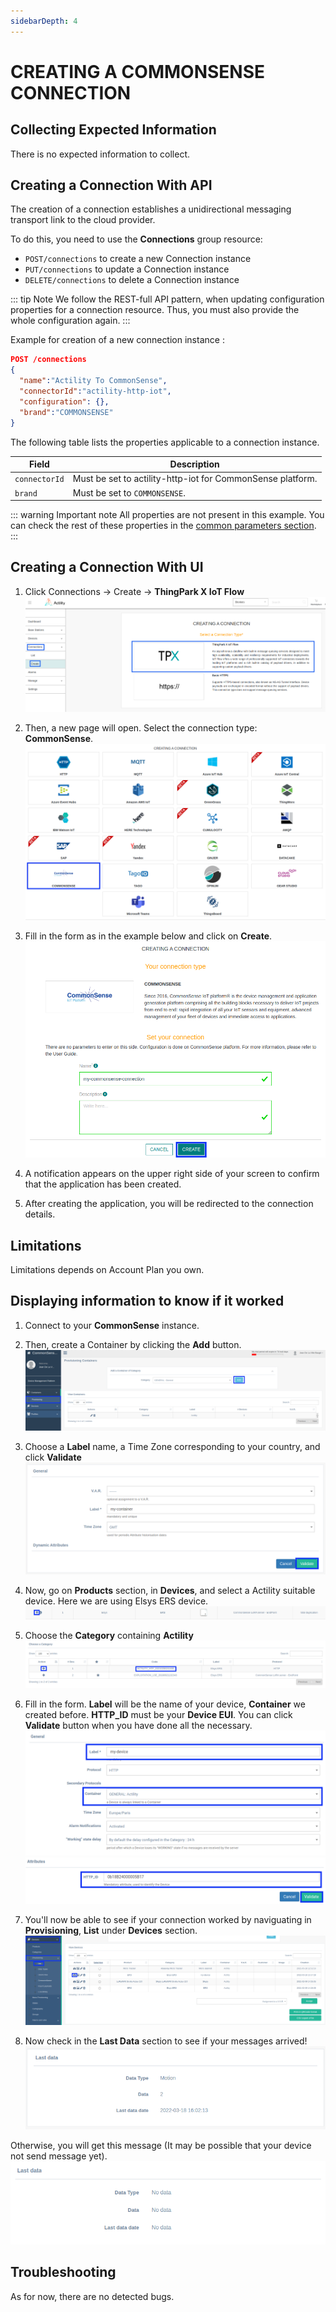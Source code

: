 ```yaml
---
sidebarDepth: 4
---
```


# CREATING A COMMONSENSE CONNECTION

## Collecting Expected Information

There is no expected information to collect.

## Creating a Connection With API

The creation of a connection establishes a unidirectional messaging transport link to the cloud provider.

To do this, you need to use the **Connections** group resource:
*	`POST/connections` to create a new Connection instance
*	`PUT/connections` to update a Connection instance
*	`DELETE/connections` to delete a Connection instance

::: tip Note
We follow the REST-full API pattern, when updating configuration properties for a connection resource. Thus, you must also provide the whole configuration again.
:::

Example for creation of a new connection instance :

```json
POST /connections
{
  "name":"Actility To CommonSense",
  "connectorId":"actility-http-iot",
  "configuration": {},
  "brand":"COMMONSENSE"
}
```

The following table lists the properties applicable to a connection instance.

| Field | Description |
| ------ | ----------- |
| ```connectorId``` | Must be set to actility-http-iot for CommonSense platform. |
| ```brand``` | Must be set to ```COMMONSENSE```. |

::: warning Important note
All properties are not present in this example. You can check the rest of these properties in the [common parameters section](../../Getting_Started/Setting_Up_A_Connection_instance/About_connections.html#common-parameters).
:::

## Creating a Connection With UI

1. Click Connections -> Create -> **ThingPark X IoT Flow**
![create](./images/create.png)

2. Then, a new page will open. Select the connection type: **CommonSense**.
![select](./images/select.png)

3. Fill in the form as in the example below and click on **Create**.
![filled_form](./images/filled_form.png)

4. A notification appears on the upper right side of your screen to confirm that the application has been created.

5. After creating the application, you will be redirected to the connection details.

## Limitations

Limitations depends on Account Plan you own.

## Displaying information to know if it worked

1. Connect to your **CommonSense** instance.

2. Then, create a Container by clicking the **Add** button.
![add_container](./images/add_container.png)

3. Choose a **Label** name, a Time Zone corresponding to your country, and click **Validate**
![add_container](./images/validate_container.png)

4. Now, go on **Products** section, in **Devices**, and select a Actility suitable device. Here we are using Elsys ERS device.
![select_product](./images/select_product.png)

5. Choose the **Category** containing **Actility**
![actility_category](./images/actility_category.png)

6. Fill in the form. **Label** will be the name of your device, **Container** we created before. **HTTP_ID** must be your **Device EUI**. You can click **Validate** button when you have done all the necessary.
![device_form1](./images/device_form1.png)
![device_form2](./images/device_form2.png)

7. You'll now be able to see if your connection worked by naviguating in **Provisioning**, **List** under **Devices** section.
![provisioning_list](./images/provisioning_list.png)

8. Now check in the **Last Data** section to see if your messages arrived!
![last_data](./images/last_data.png)

Otherwise, you will get this message (It may be possible that your device not send message yet).
![no_last_data](./images/no_last_data.png)

## Troubleshooting

As for now, there are no detected bugs.